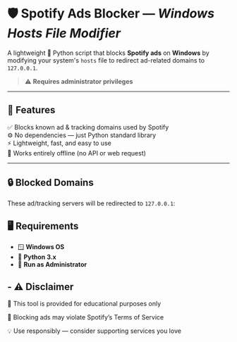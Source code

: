# 🛡️ **Spotify Ads Blocker** — *Windows Hosts File Modifier*

A lightweight 🐍 Python script that blocks **Spotify ads** on **Windows** by modifying your system's `hosts` file to redirect ad-related domains to `127.0.0.1`.

> ⚠️ **Requires administrator privileges**

---

## 🚀 **Features**

✅ Blocks known ad & tracking domains used by Spotify  
⚙️ No dependencies — just Python standard library  
⚡ Lightweight, fast, and easy to use  
🔐 Works entirely offline (no API or web request)

---

## 🔒 **Blocked Domains**

These ad/tracking servers will be redirected to `127.0.0.1`:

## 🖥️ **Requirements**

- 🪟 **Windows OS**
- 🐍 **Python 3.x**
- 🔐 **Run as Administrator**

## - ⚠️ **Disclaimer**
 
🧪 This tool is provided for educational purposes only

🚫 Blocking ads may violate Spotify’s Terms of Service

💡 Use responsibly — consider supporting services you love
